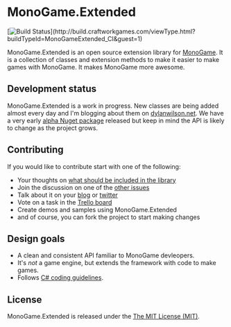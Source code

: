 # MonoGame.Extended

[![Build Status](http://build.craftworkgames.com/app/rest/builds/buildType:(id:MonoGameExtended_CI)/statusIcon)](http://build.craftworkgames.com/viewType.html?buildTypeId=MonoGameExtended_CI&guest=1)

MonoGame.Extended is an open source extension library for [MonoGame](http://www.monogame.net/). It is a collection of classes and extension methods to make it easier to make games with MonoGame. It makes MonoGame more awesome.

## Development status

MonoGame.Extended is a work in progress. New classes are being added almost every day and I'm blogging about them on [dylanwilson.net](http://dylanwilson.net/). We have a very early [alpha Nuget package](https://www.nuget.org/packages/MonoGame.Extended/) released but keep in mind the API is likely to change as the project grows.

## Contributing

If you would like to contribute start with one of the following:

 - Your thoughts on [what should be included in the library](https://github.com/craftworkgames/MonoGame.Extended/issues/2)
 - Join the discussion on one of the [other issues](https://github.com/craftworkgames/MonoGame.Extended/issues)
 - Talk about it on your [blog](http://dylanwilson.net/) or [twitter](https://twitter.com/craftworkgames)
 - Vote on a task in the [Trello board](https://trello.com/b/Xi6Rfqhb)
 - Create demos and samples using MonoGame.Extended
 - and of course, you can fork the project to start making changes
 
## Design goals

 - A clean and consistent API familiar to MonoGame devleopers.
 - It's *not* a game engine, but extends the framework with code to make games.
 - Follows [C# coding guidelines](https://msdn.microsoft.com/en-us/library/ms229002(v=vs.110).aspx).

## License

MonoGame.Extended is released under the [The MIT License (MIT)](https://github.com/craftworkgames/MonoGame.Extended/blob/master/LICENSE).
 
